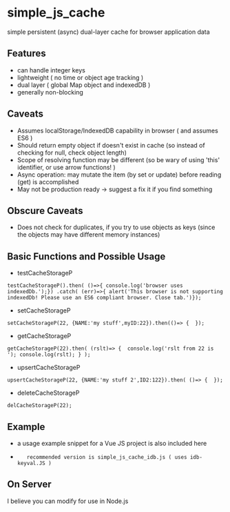 # simple_js_cache
simple persistent (async) dual-layer cache for browser application data


##  Features
-  can handle integer keys
-  lightweight ( no time or object age tracking )
-  dual layer ( global Map object and indexedDB )
-  generally non-blocking

## Caveats
-  Assumes localStorage/IndexedDB capability in browser  ( and assumes ES6 )
-  Should return empty object if doesn't exist in cache (so instead of checking for null, check object length)
-  Scope of resolving function may be different (so be wary of using 'this' identifier, or use arrow functions! )
-  Async operation:  may mutate the item (by set or update) before reading (get) is accomplished
-  May not be production ready -> suggest a fix it if you find something

## Obscure Caveats
-  Does not check for duplicates, if you try to use objects as keys (since the objects may have different memory instances)

## Basic Functions and Possible Usage
-  testCacheStorageP 

`
testCacheStorageP().then( ()=>{ console.log('browser uses indexedDb.');})
  .catch( (err)=>{ alert('This browser is not supporting indexedDb! Please use an ES6 compliant browser. Close tab.')});
`
- setCacheStorageP

`setCacheStorageP(22, {NAME:'my stuff',myID:22}).then(()=> {  });`

- getCacheStorageP

`getCacheStorageP(22).then( (rslt)=> {  console.log('rslt from 22 is '); console.log(rslt); } );`

- upsertCacheStorageP

`upsertCacheStorageP(22, {NAME:'my stuff 2',ID2:122}).then( ()=> {  });`

- deleteCacheStorageP

`delCacheStorageP(22);`

  

## Example
-  a usage example snippet for a Vue JS project is also included here 
-        recommended version is simple_js_cache_idb.js ( uses idb-keyval.JS )


## On Server
I believe you can modify for use in Node.js

